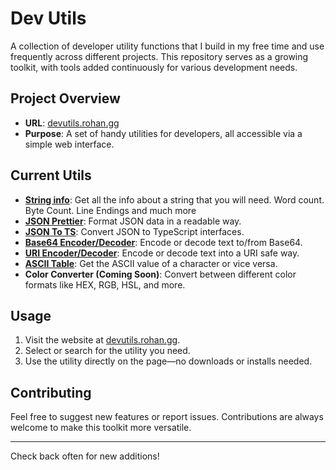 # Dev Utils

A collection of developer utility functions that I build in my free time and use frequently across different projects. This repository serves as a growing toolkit, with tools added continuously for various development needs.

## Project Overview

- **URL**: [devutils.rohan.gg](https://devutils.rohan.gg)   
- **Purpose**: A set of handy utilities for developers, all accessible via a simple web interface.

## Current Utils

- [**String info**](https://devutils.rohan.gg/strinfo): Get all the info about a string that you will need. Word count. Byte Count. Line Endings and much more
- [**JSON Prettier**](https://devutils.rohan.gg/json-pretty): Format JSON data in a readable way.
- [**JSON To TS**](https://devutils.rohan.gg/json-to-ts): Convert JSON to TypeScript interfaces.
- [**Base64 Encoder/Decoder**](https://devutils.rohan.gg/base-64): Encode or decode text to/from Base64.
- [**URI Encoder/Decoder**](https://devutils.rohan.gg/uri): Encode or decode text into a URI safe way.
- [**ASCII Table**](https://devutils.rohan.gg/ascii-table): Get the ASCII value of a character or vice versa.
- **Color Converter (Coming Soon)**: Convert between different color formats like HEX, RGB, HSL, and more.

## Usage

1. Visit the website at [devutils.rohan.gg](https://devutils.rohan.gg).
2. Select or search for the utility you need.
3. Use the utility directly on the page—no downloads or installs needed.

## Contributing

Feel free to suggest new features or report issues. Contributions are always welcome to make this toolkit more versatile.

---

Check back often for new additions!
